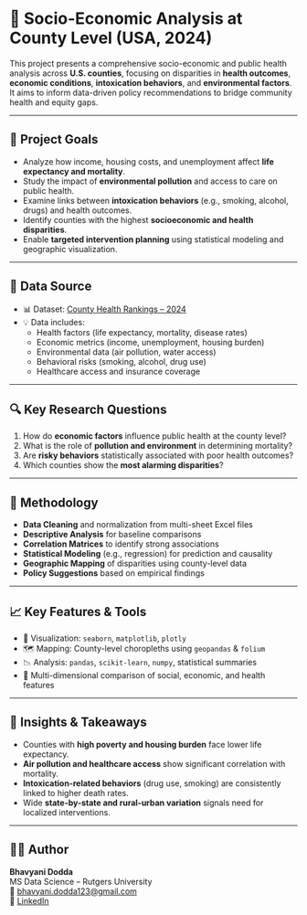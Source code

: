  # 🏥 Socio-Economic Analysis at County Level (USA, 2024)

This project presents a comprehensive socio-economic and public health analysis across **U.S. counties**, focusing on disparities in **health outcomes**, **economic conditions**, **intoxication behaviors**, and **environmental factors**. It aims to inform data-driven policy recommendations to bridge community health and equity gaps.

---

## 🎯 Project Goals

- Analyze how income, housing costs, and unemployment affect **life expectancy and mortality**.
- Study the impact of **environmental pollution** and access to care on public health.
- Examine links between **intoxication behaviors** (e.g., smoking, alcohol, drugs) and health outcomes.
- Identify counties with the highest **socioeconomic and health disparities**.
- Enable **targeted intervention planning** using statistical modeling and geographic visualization.

---

## 📂 Data Source

- 📊 Dataset: [County Health Rankings – 2024](https://www.countyhealthrankings.org/sites/default/files/media/document/2024_county_health_release_data_-_v1.xlsx)
- 💡 Data includes:
  - Health factors (life expectancy, mortality, disease rates)
  - Economic metrics (income, unemployment, housing burden)
  - Environmental data (air pollution, water access)
  - Behavioral risks (smoking, alcohol, drug use)
  - Healthcare access and insurance coverage

---

## 🔍 Key Research Questions

1. How do **economic factors** influence public health at the county level?
2. What is the role of **pollution and environment** in determining mortality?
3. Are **risky behaviors** statistically associated with poor health outcomes?
4. Which counties show the **most alarming disparities**?

---

## 🔧 Methodology

- **Data Cleaning** and normalization from multi-sheet Excel files
- **Descriptive Analysis** for baseline comparisons
- **Correlation Matrices** to identify strong associations
- **Statistical Modeling** (e.g., regression) for prediction and causality
- **Geographic Mapping** of disparities using county-level data
- **Policy Suggestions** based on empirical findings

---

## 📈 Key Features & Tools

- 📍 Visualization: `seaborn`, `matplotlib`, `plotly`
- 🗺️ Mapping: County-level choropleths using `geopandas` & `folium`
- 📉 Analysis: `pandas`, `scikit-learn`, `numpy`, statistical summaries
- 🔄 Multi-dimensional comparison of social, economic, and health features

---

## 📌 Insights & Takeaways

- Counties with **high poverty and housing burden** face lower life expectancy.
- **Air pollution and healthcare access** show significant correlation with mortality.
- **Intoxication-related behaviors** (drug use, smoking) are consistently linked to higher death rates.
- Wide **state-by-state and rural-urban variation** signals need for localized interventions.

---

## 👩‍💻 Author

**Bhavyani Dodda**  
MS Data Science – Rutgers University  
📧 bhavyani.dodda123@gmail.com  
🔗 [LinkedIn](https://linkedin.com/in/bhavyani-dodda-414ab6195)
